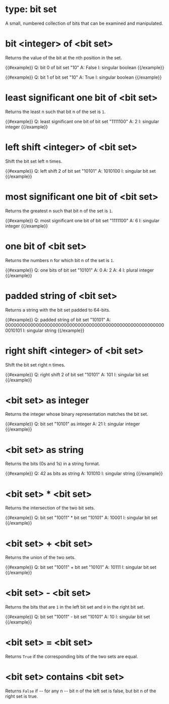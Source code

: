 # type: bit set

A small, numbered collection of bits that can be examined and manipulated.

# bit &lt;integer&gt; of &lt;bit set&gt;

Returns the value of the bit at the nth position in the set.

{{#example}}
Q: bit 0 of bit set "10"
A: False
I: singular boolean
{{/example}}

{{#example}}
Q: bit 1 of bit set "10"
A: True
I: singular boolean
{{/example}}

# least significant one bit of &lt;bit set&gt;

Returns the least n such that bit n of the set is `1`.

{{#example}}
Q: least significant one bit of bit set "1111100"
A: 2
I: singular integer
{{/example}}

# left shift &lt;integer&gt; of &lt;bit set&gt;

Shift the bit set left n times.

{{#example}}
Q: left shift 2 of bit set "10101"
A: 1010100
I: singular bit set
{{/example}}

# most significant one bit of &lt;bit set&gt;

Returns the greatest n such that bit n of the set is `1`.

{{#example}}
Q: most significant one bit of bit set "1111100"
A: 6
I: singular integer
{{/example}}

# one bit of &lt;bit set&gt;

Returns the numbers n for which bit n of the set is `1`.

{{#example}}
Q: one bits of bit set "10101"
A: 0
A: 2
A: 4
I: plural integer
{{/example}}

# padded string of &lt;bit set&gt;

Returns a string with the bit set padded to 64-bits.

{{#example}}
Q: padded string of bit set "10101"
A: 0000000000000000000000000000000000000000000000000000000000010101
I: singular string
{{/example}}

# right shift &lt;integer&gt; of &lt;bit set&gt;

Shift the bit set right n times.

{{#example}}
Q: right shift 2 of bit set "10101"
A: 101
I: singular bit set
{{/example}}

# &lt;bit set&gt; as integer

Returns the integer whose binary representation matches the bit set.

{{#example}}
Q: bit set "10101" as integer
A: 21
I: singular integer
{{/example}}

# &lt;bit set&gt; as string

Returns the bits (0s and 1s) in a string format.

{{#example}}
Q: 42 as bits as string
A: 101010
I: singular string
{{/example}}

# &lt;bit set&gt; * &lt;bit set&gt;

Returns the intersection of the two bit sets.

{{#example}}
Q: bit set "10011" * bit set "10101"
A: 10001
I: singular bit set
{{/example}}

# &lt;bit set&gt; + &lt;bit set&gt;

Returns the union of the two sets.

{{#example}}
Q: bit set "10011" + bit set "10101"
A: 10111
I: singular bit set
{{/example}}

# &lt;bit set&gt; - &lt;bit set&gt;

Returns the bits that are `1` in the left bit set and `0` in the right bit set.

{{#example}}
Q: bit set "10011" - bit set "10101"
A: 10
I: singular bit set
{{/example}}

# &lt;bit set&gt; = &lt;bit set&gt;

Returns `True` if the corresponding bits of the two sets are equal.

# &lt;bit set&gt; contains &lt;bit set&gt;

Returns `False` if -- for any n -- bit n of the left set is false, but bit n of the right set is true.
